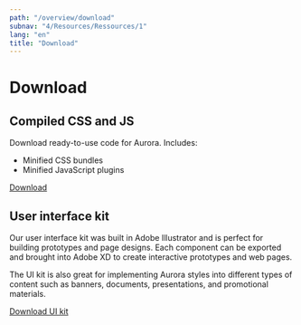 ```yaml
---
path: "/overview/download"
subnav: "4/Resources/Ressources/1"
lang: "en"
title: "Download"
---
```


<helmet>
<title> Download - Aurora Design System </title>
</helmet>

# Download

## Compiled CSS and JS

Download ready-to-use code for Aurora. Includes:
* Minified CSS bundles
* Minified JavaScript plugins

<a class="btn btn-secondary" href="/static/aurora.zip" download>Download</a>

## User interface kit

Our user interface kit was built in Adobe Illustrator and is perfect for building prototypes and page designs. Each component can be exported and brought into Adobe XD to create interactive prototypes and web pages.

The UI kit is also great for implementing Aurora styles into different types of content such as banners, documents, presentations, and promotional materials.

<a class="btn btn-secondary" href="https://github.com/gctools-outilsgc/design-system/blob/master/master_ui_kit.ai" target="_blank">Download UI kit</a>
